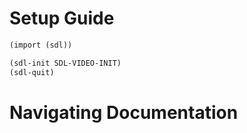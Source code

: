 # Setup Guide

```scheme
(import (sdl))

(sdl-init SDL-VIDEO-INIT)
(sdl-quit)
```

# Navigating Documentation
